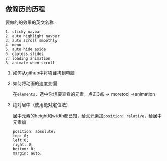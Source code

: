 ## 做简历的历程

要做的的效果的英文名称

```
1. sticky navbar
2. auto highlight navbar
3. auto scroll smoothly
4. menu
5. auto hide aside
6. gapless slides
7. loading animation
8. animate when scroll
```

1. 如何从github中将项目拷到电脑

2. 如何将动画的速度变慢

   在`elements`，选中你想要查看的元素，点击3点 -> moretool ->animation

3. 绝对居中（使用绝对定位法）

   居中元素的height和width都已知，给父元素加`position: relative`，给居中元素加

   ```
   position: absolute;
   top: 0;
   left:0;
   right: 0;
   bottom: 0;
   margin: auto;
   ```

    
